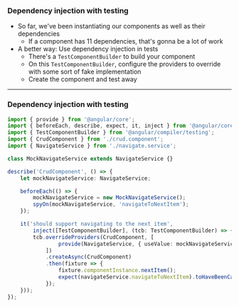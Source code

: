 ### Dependency injection with testing

* So far, we've been instantiating our components as well as their dependencies
  * If a component has 11 dependencies, that's gonna be a lot of work
* A better way: Use dependency injection in tests
  * There's a `TestComponentBuilder` to build your component
  * On this `TestComponentBuilder`, configure the providers to override with some sort of fake implementation
  * Create the component and test away

---

### Dependency injection with testing

```ts
import { provide } from '@angular/core';
import { beforeEach, describe, expect, it, inject } from '@angular/core/testing';
import { TestComponentBuilder } from '@angular/compiler/testing';
import { CrudComponent } from './crud.component';
import { NavigateService } from './navigate.service';

class MockNavigateService extends NavigateService {}

describe('CrudComponent', () => {
	let mockNavigateService: NavigateService;

	beforeEach(() => {
		mockNavigateService = new MockNavigateService();
		spyOn(mockNavigateService, 'navigateToNextItem');
	});

	it('should support navigating to the next item', 
		inject([TestComponentBuilder], (tcb: TestComponentBuilder) => {
		tcb.overrideProviders(CrudComponent, [
				provide(NavigateService, { useValue: mockNavigateService })
			])
			.createAsync(CrudComponent)
			.then(fixture => {
				fixture.componentInstance.nextItem();
				expect(navigateService.navigateToNextItem).toHaveBeenCalled();
			});
	}));
});
```
<!-- .element: class="stretch" style="font-size: 0.45em" -->